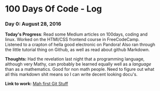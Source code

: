 # 100 Days Of Code - Log

### Day 0: August 28, 2016

**Today's Progress**: Read some Medium articles on 100days, coding and linux. Worked on the HTMl/CSS
frontend course in FreeCodeCamp. Listened to a crapton of hella good electronic on Pandora! Also ran
through the little tutorial thing on Github, as well as read about github Markdown. 

**Thoughts:** Had the revelation last night that a programming language, although very Mathy, can probably
be learned equally well as a *language* than as a mathematics. Good for non math people. 
Need to figure out what all this markdown shit means so I can write decent looking docu's. 

**Link to work:** [Mah first Git Stuff](https://github.com/MoonSeenThroughTrees/hello-world)
